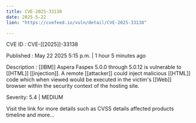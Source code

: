 ```yaml
---
title: CVE-2025-33138
date: 2025-5-22
lien: "https://cvefeed.io/vuln/detail/CVE-2025-33138"

---
```


CVE ID : CVE-[[2025]]-33138

Published :  May 22
2025
5:15 p.m. | 1 hour
5 minutes ago

Description : [[IBM]] Aspera Faspex 5.0.0 through 5.0.12 is vulnerable to [[HTML]] [[injection]]. A remote [[attacker]] could inject malicious [[HTML]] code
which when viewed
would be executed in the victim's [[Web]] browser within the security context of the hosting site.

Severity: 5.4 | MEDIUM

Visit the link for more details
such as CVSS details
affected products
timeline
and more...
